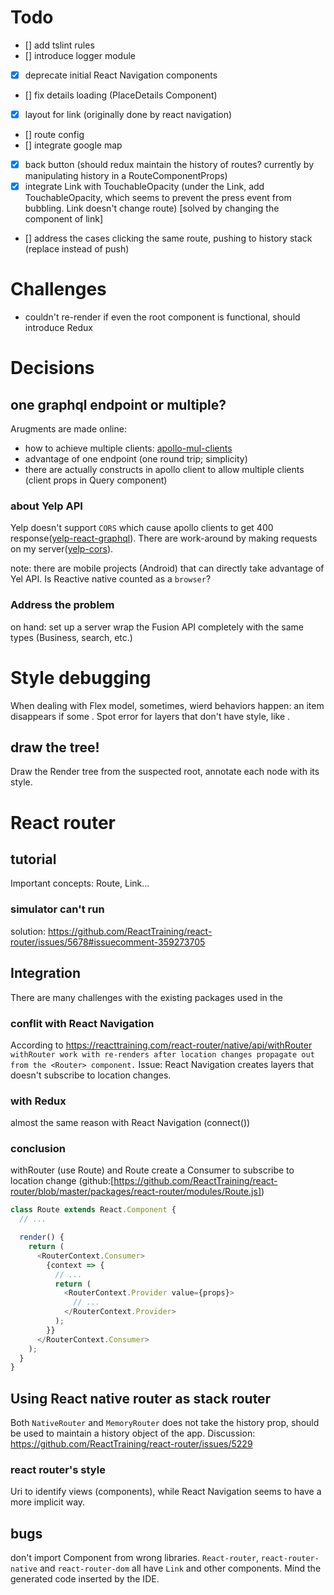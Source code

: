 # Todo

- [] add tslint rules
- [] introduce logger module
- [x] deprecate initial React Navigation components
- [] fix details loading (PlaceDetails Component)
- [x] layout for link (originally done by react navigation)
- [] route config
- [] integrate google map
- [x] back button (should redux maintain the history of routes? currently by manipulating history in a RouteComponentProps)
- [x] integrate Link with TouchableOpacity (under the Link, add TouchableOpacity, which seems to prevent the press event from bubbling. Link doesn't change route) [solved by changing the component of link]
- [] address the cases clicking the same route, pushing to history stack (replace instead of push)

# Challenges

- couldn't re-render if even the root component is functional, should introduce Redux

# Decisions

## one graphql endpoint or multiple?

Arugments are made online:

- how to achieve multiple clients: [apollo-mul-clients]
- advantage of one endpoint (one round trip; simplicity)
- there are actually constructs in apollo client to allow multiple clients (client props in Query component)

### about Yelp API

Yelp doesn't support `CORS` which cause apollo clients to get 400 response([yelp-react-graphql]). There are work-around by making requests on my server([yelp-cors]).

note: there are mobile projects (Android) that can directly take advantage of Yel API. Is Reactive native counted as a `browser`?

### Address the problem

on hand: set up a server wrap the Fusion API completely with the same types (Business, search, etc.)

[apollo-mul-clients]: https://medium.com/open-graphql/apollo-multiple-clients-with-react-b34b571210a5
[yelp-cors]: https://github.com/Yelp/yelp-fusion/issues/64
[yelp-react-graphql]: https://github.com/Yelp/yelp-fusion/issues/403

# Style debugging

When dealing with Flex model, sometimes, wierd behaviors happen: an item disappears if some .
Spot error for layers that don't have style, like <Query>.

## draw the tree!

Draw the Render tree from the suspected root, annotate each node with its style.

# React router

## tutorial

Important concepts: Route, Link...

### simulator can't run

solution: https://github.com/ReactTraining/react-router/issues/5678#issuecomment-359273705

## Integration

There are many challenges with the existing packages used in the

### conflit with React Navigation

According to https://reacttraining.com/react-router/native/api/withRouter  
`withRouter work with re-renders after location changes propagate out from the <Router> component.`
Issue: React Navigation creates layers that doesn't subscribe to location changes.

### with Redux

almost the same reason with React Navigation (connect())

### conclusion

withRouter (use Route) and Route create
a Consumer to subscribe to location change (github:[https://github.com/ReactTraining/react-router/blob/master/packages/react-router/modules/Route.js])

```javascript
class Route extends React.Component {
  // ...

  render() {
    return (
      <RouterContext.Consumer>
        {context => {
          // ...
          return (
            <RouterContext.Provider value={props}>
              // ...
            </RouterContext.Provider>
          );
        }}
      </RouterContext.Consumer>
    );
  }
}
```

## Using React native router as stack router

Both `NativeRouter` and `MemoryRouter` does not take the history prop, <Router> should be used to maintain a history object of the app. Discussion: https://github.com/ReactTraining/react-router/issues/5229

### react router's style

Uri to identify views (components), while React Navigation
seems to have a more implicit way.

## bugs

don't import Component from wrong libraries. `React-router`, `react-router-native` and `react-router-dom` all have `Link` and other components. Mind the generated code inserted by the IDE.
